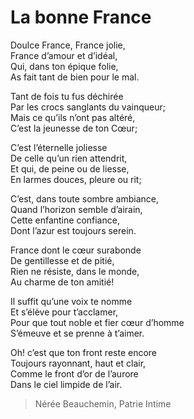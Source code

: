 # La bonne France

Doulce France, France jolie,\
France d’amour et d’idéal,\
Qui, dans ton épique folie,\
As fait tant de bien pour le mal.

Tant de fois tu fus déchirée\
Par les crocs sanglants du vainqueur;\
Mais ce qu’ils n’ont pas altéré,\
C’est la jeunesse de ton Cœur;

C’est l’éternelle joliesse\
De celle qu’un rien attendrit,\
Et qui, de peine ou de liesse,\
En larmes douces, pleure ou rit;

C’est, dans toute sombre ambiance,\
Quand l’horizon semble d’airain,\
Cette enfantine confiance,\
Dont l’azur est toujours serein.

France dont le cœur surabonde\
De gentillesse et de pitié,\
Rien ne résiste, dans le monde,\
Au charme de ton amitié!

Il suffit qu’une voix te nomme\
Et s’élève pour t’acclamer,\
Pour que tout noble et fier cœur d’homme\
S’émeuve et se prenne à t’aimer.

Oh! c’est que ton front reste encore\
Toujours rayonnant, haut et clair,\
Comme le front d’or de l’aurore\
Dans le ciel limpide de l’air.

> Nérée Beauchemin, Patrie Intime
